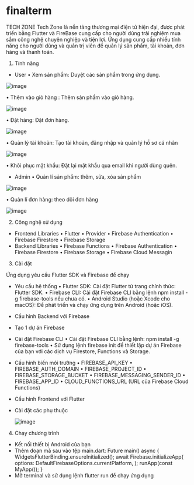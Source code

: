 # finalterm


TECH ZONE
Tech Zone là nền tảng thương mại điện tử hiện đại, được phát triển bằng Flutter và FireBase cung cấp cho người dùng trải nghiệm mua sắm công nghệ chuyên nghiệp và tiện lợi. Ứng dụng cung cấp nhiều tính năng cho người dùng và quản trị viên để quản lý sản phẩm, tài khoản, đơn hàng và thanh toán.


1. Tính năng
- User
•	Xem sản phẩm: Duyệt các sản phẩm trong ứng dụng.

![image](https://github.com/user-attachments/assets/69099d67-0e17-491c-a441-2bb963b235a4)

•	Thêm vào giỏ hàng : Thêm sản phẩm vào giỏ hàng.

![image](https://github.com/user-attachments/assets/6906ed7c-7160-4b17-a059-5890f0c8ac7a)

•	Đặt hàng: Đặt đơn hàng.

![image](https://github.com/user-attachments/assets/fa201129-90e5-4fe3-a4b7-3a397b5daac5)

•	Quản lý tài khoản: Tạo tài khoản, đăng nhập và quản lý hồ sơ cá nhân 

![image](https://github.com/user-attachments/assets/5be3239e-afcd-4c8e-85f0-0e39834ad417)

•	Khôi phục mật khẩu: Đặt lại mật khẩu qua email khi người dùng quên.
- Admin
•	Quản lí sản phẩm: thêm, sửa, xóa sản phẩm

![image](https://github.com/user-attachments/assets/22fbe56d-1cb5-48f4-a0b4-ea9a0f06dfa7)

•	Quản lí đơn hàng: theo dõi đơn hàng

![image](https://github.com/user-attachments/assets/c618d057-d1d0-41f6-820c-9125ea44001b)


2. Công nghệ sử dụng
- Frontend Libraries
•	Flutter
•	Provider
•	Firebase Authentication
•	Firebase Firestore
•	Firebase Storage
- Backend Libraries
•	Firebase Functions
•	Firebase Authentication
•	Firebase Firestore
•	Firebase Storage
•	Firebase Cloud Messagin




3. Cài đặt
   
Ứng dụng yêu cầu Flutter SDK và Firebase để chạy

- Yêu cầu hệ thống
•	Flutter SDK: Cài đặt Flutter từ trang chính thức: Flutter SDK.
•	Firebase CLI: Cài đặt Firebase CLI bằng lệnh npm install -g firebase-tools nếu chưa có.
•	Android Studio (hoặc Xcode cho macOS): Để phát triển và chạy ứng dụng trên Android (hoặc iOS).
- Cấu hình Backend với Firebase
- Tạo 1 dự án Firebase
- Cài đặt Firebase CLI
•	Cài đặt Firebase CLI bằng lệnh: npm install -g firebase-tools
•	Sử dụng lệnh firebase init để thiết lập dự án Firebase của bạn với các dịch vụ Firestore, Functions và Storage.
- Cấu hình biến môi trường
•	FIREBASE_API_KEY
•	FIREBASE_AUTH_DOMAIN
•	FIREBASE_PROJECT_ID
•	FIREBASE_STORAGE_BUCKET
•	FIREBASE_MESSAGING_SENDER_ID
•	FIREBASE_APP_ID
•	CLOUD_FUNCTIONS_URL (URL của Firebase Cloud Functions)
- Cấu hình Frontend với Flutter
  

- Cài đặt các phụ thuộc

   ![image](https://github.com/user-attachments/assets/59763ce5-5ac7-4c86-8aa2-9770188662d7)

4. Chạy chương trình
- Kết nối thiết bị Android của bạn
- Thêm đoạn mã sau vào tệp main.dart:
Future<void> main() async {
  WidgetsFlutterBinding.ensureInitialized();
  await Firebase.initializeApp(
    options: DefaultFirebaseOptions.currentPlatform,
  );
  runApp(const MyApp());
}
- Mở terminal và sử dụng lệnh flutter run để chạy ứng dụng



